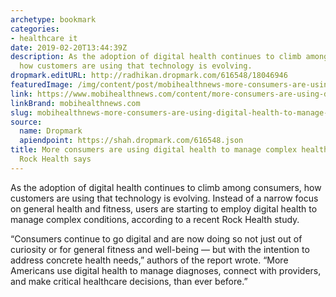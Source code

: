 ```yaml
---
archetype: bookmark
categories:
- healthcare it
date: 2019-02-20T13:44:39Z
description: As the adoption of digital health continues to climb among consumers,
  how customers are using that technology is evolving.
dropmark.editURL: http://radhikan.dropmark.com/616548/18046946
featuredImage: /img/content/post/mobihealthnews-more-consumers-are-using-digital-health-to-manage-complex-health-conditions-rock-health-says.jpg
link: https://www.mobihealthnews.com/content/more-consumers-are-using-digital-health-manage-complex-health-conditions-rock-health-says
linkBrand: mobihealthnews.com
slug: mobihealthnews-more-consumers-are-using-digital-health-to-manage-complex-health-conditions-rock-health-says
source:
  name: Dropmark
  apiendpoint: https://shah.dropmark.com/616548.json
title: More consumers are using digital health to manage complex health conditions,
  Rock Health says
---
```

As the adoption of digital health continues to climb among consumers, how customers are using that technology is evolving. Instead of a narrow focus on general health and fitness, users are starting to employ digital health to manage complex conditions, according to a recent Rock Health study. 

“Consumers continue to go digital and are now doing so not just out of curiosity or for general fitness and well-being — but with the intention to address concrete health needs,” authors of the report wrote. “More Americans use digital health to manage diagnoses, connect with providers, and make critical healthcare decisions, than ever before.”

